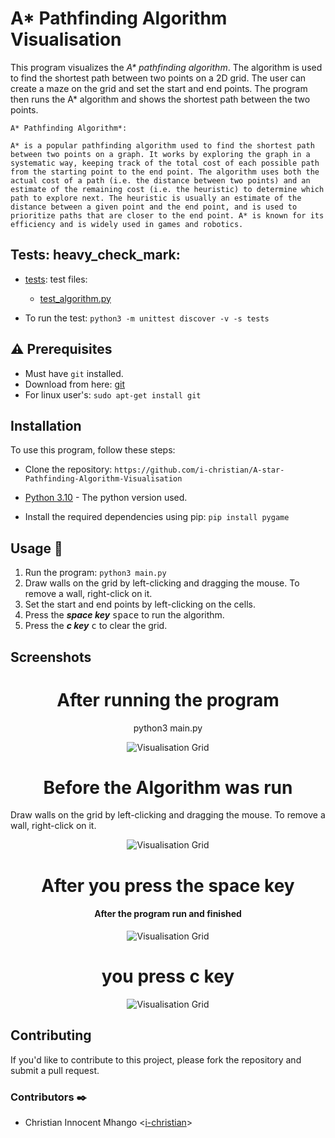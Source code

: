# A* Pathfinding Algorithm Visualisation

This program visualizes the *A\* pathfinding algorithm*. The algorithm is used to find the shortest path between two points on a 2D grid. The user can create a maze on the grid and set the start and end points. The program then runs the A* algorithm and shows the shortest path between the two points.


```
A* Pathfinding Algorithm*:  

A* is a popular pathfinding algorithm used to find the shortest path between two points on a graph. It works by exploring the graph in a systematic way, keeping track of the total cost of each possible path from the starting point to the end point. The algorithm uses both the actual cost of a path (i.e. the distance between two points) and an estimate of the remaining cost (i.e. the heuristic) to determine which path to explore next. The heuristic is usually an estimate of the distance between a given point and the end point, and is used to prioritize paths that are closer to the end point. A* is known for its efficiency and is widely used in games and robotics.

```

## Tests: heavy_check_mark:

* [tests](./tests/): test files:
    * [test_algorithm.py](./tests/test_algorithm.py)

* To run the test:
```python3 -m unittest discover -v -s tests```

## :warning: Prerequisites

* Must have `git` installed.
* Download from here: [git](https://git-scm.com/downloads)
* For linux user's: ```sudo apt-get install git```

## Installation

To use this program, follow these steps:

* Clone the repository:
```https://github.com/i-christian/A-star-Pathfinding-Algorithm-Visualisation```

* [Python 3.10](https://www.python.org/downloads/release/python-31010/) - The python version used.

* Install the required dependencies using pip:
```pip install pygame```


## Usage :running:

1. Run the program:
```python3 main.py```
2. Draw walls on the grid by left-clicking and dragging the mouse. To remove a wall, right-click on it.
3. Set the start and end points by left-clicking on the cells.
4. Press the ***space key*** <kbd>space</kbd> to run the algorithm.
5. Press the ***c key*** <kbd>c</kbd> to clear the grid.

## Screenshots
<h1 align="center">After running the program</h1>
<p align="center">python3 main.py</p>
<p align="center">
<img src="https://github.com/i-christian/A-star-Pathfinding-Algorithm-Visualisation/blob/main/assets/images/empty_grid.png" alt="Visualisation Grid">
</p>

<h1 align="center">Before the Algorithm was run</h1>
<p>Draw walls on the grid by left-clicking and dragging the mouse. To remove a wall, right-click on it.</p>
<p align="center">
<img src="https://github.com/i-christian/A-star-Pathfinding-Algorithm-Visualisation/blob/main/assets/images/before_run.png" alt="Visualisation Grid">
</p>

<h1 align="center">After you press the space key</h1>
<h4 align="center">After the program run and finished</h4>
<p align="center">
<img src="https://github.com/i-christian/A-star-Pathfinding-Algorithm-Visualisation/blob/main/assets/images/after_run.png" alt="Visualisation Grid">
</p>

<h1 align="center"> you press c key</h1>
<p align="center">
<img src="https://github.com/i-christian/A-star-Pathfinding-Algorithm-Visualisation/blob/main/assets/images/empty_grid.png" alt="Visualisation Grid">
</p>

## Contributing

If you'd like to contribute to this project, please fork the repository and submit a pull request.

### Contributors :black_nib:
* Christian Innocent Mhango <[i-christian](https://github.com/i-christian)>